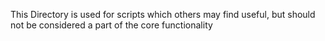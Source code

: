 This Directory is used for scripts which others may find useful, but should not be considered a part of the core functionality
